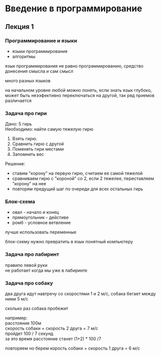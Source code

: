 # Введение в программирование
## Лекция 1

### Программирование и языки
- языки программирования
- алгоритмы

язык программирования не равно программированию,  средство донесения смысла и сам смысл

много разных языков

на начальном уровне любой можно понять, если знать язык глубоко, может быть неээфективно переключаться на другой, так ряд приемов различается

### Задача про гири
Дано: 5 гирь  
Необходимо: найти самую тяжелую гирю

1. Взять гирю.
2. Сравнить гирю с другой
3. Поменять гири местами
4. Запомнить вес

Решение:
- ставим "корону" на первую гирю, считаем ее самой тяжелой
- сравниваем гирю с "короной" со 2, если 2 тяжелее, переставляем "корону" на нее
- повторям предущий шаг по очереди для всех остальных гирь

### Блок-схема
- овал - начало и конец
- прямоугольник - дейстиве
- ромб - условное ветвление

лучше использовать переменные

блок-схему нужно превратить в язык понятный компьютеру

### Задача про лабиринт
правило левой руки  
не работает когда мы уже в лабиринте


### Задача про собаку
два друга идут навтречу со скоростями 1 и 2 м/с, собака бегает между ними 5 м/с

сколько раз собака пробежит

например:  
расстояние 100м  
скорость собаки  + скорость 2 друга = 7 м/с  
пройдет 100 / 7 секунд  
за это время расстояние станет (1+2) * 100 /7

повторяем но берем корость собаки  + скорость 1 друга = 6 м/с  
